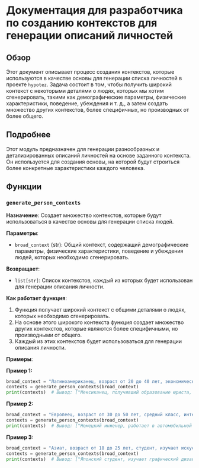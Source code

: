 # Документация для разработчика по созданию контекстов для генерации описаний личностей

## Обзор

Этот документ описывает процесс создания контекстов, которые используются в качестве основы для генерации списка личностей в проекте `hypotez`. Задача состоит в том, чтобы получить широкий контекст с некоторыми деталями о людях, которых мы хотим сгенерировать, такими как демографические параметры, физические характеристики, поведение, убеждения и т. д., а затем создать множество других контекстов, более специфичных, но производных от более общего.

## Подробнее

Этот модуль предназначен для генерации разнообразных и детализированных описаний личностей на основе заданного контекста. Он используется для создания основы, на которой будут строиться более конкретные характеристики каждого человека.

## Функции

### `generate_person_contexts`

**Назначение**:
Создает множество контекстов, которые будут использоваться в качестве основы для генерации списка людей.

**Параметры**:
- `broad_context` (str): Общий контекст, содержащий демографические параметры, физические характеристики, поведение и убеждения людей, которых необходимо сгенерировать.

**Возвращает**:
- `list[str]`: Список контекстов, каждый из которых будет использован для генерации описания личности.

**Как работает функция**:
1. Функция получает широкий контекст с общими деталями о людях, которых необходимо сгенерировать.
2. На основе этого широкого контекста функция создает множество других контекстов, которые являются более специфичными, но производными от общего.
3. Каждый из этих контекстов будет использоваться для генерации описания личности.

**Примеры**:

**Пример 1:**

```python
broad_context = "Латиноамериканец, возраст от 20 до 40 лет, экономический статус может варьироваться от бедного до богатого, может быть религиозным или нет, может быть женат или нет, может иметь детей или нет, может быть профессионалом или нет, может быть рабочим или нет"
contexts = generate_person_contexts(broad_context)
print(contexts)  # Вывод: ["Мексиканец, получивший образование юриста, но сейчас работающий в другой области, холост, любит спорт и кино", "Бразилец, врач, любит домашних животных и природу, любит хэви-метал.", "Колумбиец, юрист, любит читать и пить кофе, женат, двое детей."]
```

**Пример 2:**

```python
broad_context = "Европеец, возраст от 30 до 50 лет, средний класс, интересуется технологиями и наукой, имеет высшее образование"
contexts = generate_person_contexts(broad_context)
print(contexts)  # Вывод: ["Немецкий инженер, работает в автомобильной промышленности, женат, увлекается робототехникой", "Французский ученый, занимается исследованиями в области искусственного интеллекта, не женат, любит путешествия", "Английский программист, работает в стартапе, разведен, увлекается видеоиграми."]
```

**Пример 3:**

```python
broad_context = "Азиат, возраст от 18 до 25 лет, студент, изучает искусство, интересуется культурой и историей"
contexts = generate_person_contexts(broad_context)
print(contexts)  # Вывод: ["Японский студент, изучает графический дизайн, не женат, увлекается аниме и мангой", "Китайский студент, изучает живопись, не женат, любит традиционную китайскую культуру", "Корейский студент, изучает скульптуру, не женат, увлекается K-pop."]
```